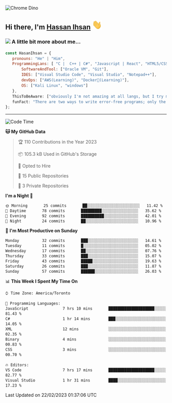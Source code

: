 <!--
**HasanIhsan/HasanIhsan** is a ✨ _special_ ✨ repository because its `README.md` (this file) appears on your GitHub profile.
-->

![Chrome Dino](https://mir-s3-cdn-cf.behance.net/project_modules/max_1200/4ff07986208593.5d9a654e92f36.gif)


<h2 align="left">Hi there, I'm <a href="https://www.linkedin.com/in/hassan-ihsan-045b11231/" target="_blank" rel="noopener noreferrer">Hassan Ihsan</a> <img src="https://raw.githubusercontent.com/ABSphreak/ABSphreak/master/gifs/Hi.gif" height="30" />
 
 
 ### <img src="https://media.giphy.com/media/VgCDAzcKvsR6OM0uWg/giphy.gif" width="50"> A little bit more about me...  
 
 ```javascript
const HasanIhsan = {
    pronouns: "He" | "Him",
    ProgrammingLans: [ "C |  C++ | C#", "Javascript | React", "HTML5/CSS", "JSON", "Java"],
        SoftwareAndTool: ["Oracle VM", "Git"],
        IDES: ["Visual Studio Code", "Visual Studio", "Notepad++"],
        devOps: ["AWS(Learning)", "Docker🐳(Learning)"], 
        OS: ["Kali Linux", "windows"]
    },
    ThisToBeAware: ["obviously I'm not amazing at all langs, but I try my best not to go rusty"], 
    funFact: "There are two ways to write error-free programs; only the third one works"
};
```
 
 --- 

<!--START_SECTION:waka-->
![Code Time](http://img.shields.io/badge/Code%20Time-84%20hrs%208%20mins-blue)

**🐱 My GitHub Data** 

> 🏆 110 Contributions in the Year 2023
 > 
> 📦 105.3 kB Used in GitHub's Storage 
 > 
> 💼 Opted to Hire
 > 
> 📜 15 Public Repositories 
 > 
> 🔑 3 Private Repositories  
 > 
**I'm a Night 🦉** 

```text
🌞 Morning       25 commits       ██░░░░░░░░░░░░░░░░░░░░░░░   11.42 % 
🌆 Daytime       78 commits       █████████░░░░░░░░░░░░░░░░   35.62 % 
🌃 Evening       92 commits       ██████████░░░░░░░░░░░░░░░   42.01 % 
🌙 Night         24 commits       ██░░░░░░░░░░░░░░░░░░░░░░░   10.96 % 

```
📅 **I'm Most Productive on Sunday** 

```text
Monday          32 commits       ███░░░░░░░░░░░░░░░░░░░░░░   14.61 % 
Tuesday         11 commits       █░░░░░░░░░░░░░░░░░░░░░░░░   05.02 % 
Wednesday       17 commits       ██░░░░░░░░░░░░░░░░░░░░░░░   07.76 % 
Thursday        33 commits       ███░░░░░░░░░░░░░░░░░░░░░░   15.07 % 
Friday          43 commits       █████░░░░░░░░░░░░░░░░░░░░   19.63 % 
Saturday        26 commits       ███░░░░░░░░░░░░░░░░░░░░░░   11.87 % 
Sunday          57 commits       ██████░░░░░░░░░░░░░░░░░░░   26.03 % 

```


📊 **This Week I Spent My Time On** 

```text
⌚︎ Time Zone: America/Toronto

💬 Programming Languages: 
JavaScript               7 hrs 10 mins       ████████████████████░░░░░   81.43 % 
C#                       1 hr 14 mins        ███░░░░░░░░░░░░░░░░░░░░░░   14.05 % 
XML                      12 mins             ░░░░░░░░░░░░░░░░░░░░░░░░░   02.35 % 
Binary                   4 mins              ░░░░░░░░░░░░░░░░░░░░░░░░░   00.83 % 
CSS                      3 mins              ░░░░░░░░░░░░░░░░░░░░░░░░░   00.70 % 

🔥 Editors: 
VS Code                  7 hrs 17 mins       ████████████████████░░░░░   82.77 % 
Visual Studio            1 hr 31 mins        ████░░░░░░░░░░░░░░░░░░░░░   17.23 % 

```


 Last Updated on 22/02/2023 01:37:06 UTC
<!--END_SECTION:waka-->
 
 
